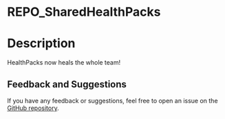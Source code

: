 # REPO_SharedHealthPacks
# Description
HealthPacks now heals the whole team!

## Feedback and Suggestions
If you have any feedback or suggestions, feel free to open an issue on the [GitHub repository](https://github.com/Cuajitox/REPO_SharedHealthPacks).